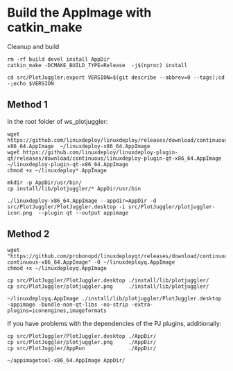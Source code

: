 # Build the AppImage with catkin_make

Cleanup and build

    rm -rf build devel install AppDir
    catkin_make -DCMAKE_BUILD_TYPE=Release  -j$(nproc) install  
    
    cd src/PlotJuggler;export VERSION=$(git describe --abbrev=0 --tags);cd -;echo $VERSION

## Method 1

In the root folder of ws_plotjuggler:

    wget https://github.com/linuxdeploy/linuxdeploy/releases/download/continuous/linuxdeploy-x86_64.AppImage  ~/linuxdeploy-x86_64.AppImage
    wget https://github.com/linuxdeploy/linuxdeploy-plugin-qt/releases/download/continuous/linuxdeploy-plugin-qt-x86_64.AppImage ~/linuxdeploy-plugin-qt-x86_64.AppImage
    chmod +x ~/linuxdeploy*.AppImage

    mkdir -p AppDir/usr/bin/
    cp install/lib/plotjuggler/* AppDir/usr/bin
    
    ./linuxdeploy-x86_64.AppImage --appdir=AppDir -d src/PlotJuggler/PlotJuggler.desktop -i src/PlotJuggler/plotjuggler-icon.png  --plugin qt --output appimage
     
## Method 2

    wget "https://github.com/probonopd/linuxdeployqt/releases/download/continuous/linuxdeployqt-continuous-x86_64.AppImage" -O ~/linuxdeployq.AppImage
    chmod +x ~/linuxdeployq.AppImage

    cp src/PlotJuggler/PlotJuggler.desktop ./install/lib/plotjuggler/
    cp src/PlotJuggler/plotjuggler.png     ./install/lib/plotjuggler/

    ~/linuxdeployq.AppImage ./install/lib/plotjuggler/PlotJuggler.desktop -appimage -bundle-non-qt-libs -no-strip -extra-plugins=iconengines,imageformats

If you have problems with the dependencies of the PJ plugins, additionally:

    cp src/PlotJuggler/PlotJuggler.desktop ./AppDir/
    cp src/PlotJuggler/plotjuggler.png     ./AppDir/
    cp src/PlotJuggler/AppRun              ./AppDir/
    
    ~/appimagetool-x86_64.AppImage AppDir/

    


